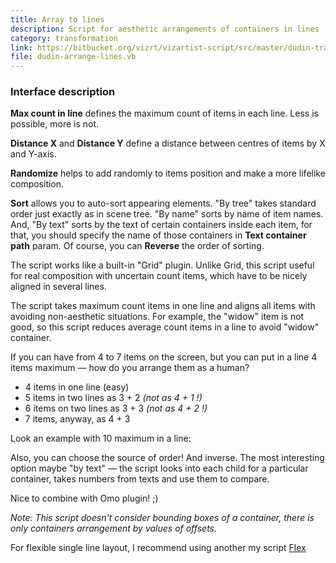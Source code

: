 ```yaml
---
title: Array to lines
description: Script for aesthetic arrangements of containers in lines
category: transformation
link: https://bitbucket.org/vizrt/vizartist-script/src/master/dudin-transform/dudin-arrange/dudin-arrange-lines/
file: dudin-arrange-lines.vb
---
```


<interface-description image="arrange-line-ui.png">

### Interface description

__Max count in line__ defines the maximum count of items in each line. Less is possible, more is not.

__Distance X__ and __Distance Y__ define a distance between centres of items by X and Y-axis.

__Randomize__ helps to add randomly to items position and make a more lifelike composition.

__Sort__ allows you to auto-sort appearing elements. "By tree" takes standard order just exactly as in scene tree. "By name" sorts by name of item names. And, "By text" sorts by the text of certain containers inside each item, for that, you should specify the name of those containers in __Text container path__ param. Of course, you can __Reverse__ the order of sorting.

</interface-description>

The script works like a built-in "Grid" plugin. Unlike Grid, this script useful for real composition with uncertain count items, which have to be nicely aligned in several lines.

<media-image name="arrange-line-cover.png" />

The script takes maximum count items in one line and aligns all items with avoiding non-aesthetic situations. For example, the "widow" item is not good, so this script reduces average count items in a line to avoid "widow" container.

If you can have from 4 to 7 items on the screen, but you can put in a line 4 items maximum — how do you arrange them as a human?

* 4 items in one line (easy)
* 5 items in two lines as 3 + 2 _(not as 4 + 1 !)_
* 6 items on two lines as 3 + 3 _(not as 4 + 2 !)_
* 7 items, anyway, as 4 + 3

Look an example with 10 maximum in a line:

<media-youtube url="https://www.youtube.com/embed/wLey8TXrpT8" />

Also, you can choose the source of order! And inverse. The most interesting option maybe "by text" — the script looks into each child for a particular container, takes numbers from texts and use them to compare.

Nice to combine with Omo plugin! ;)

_Note: This script doesn't consider bounding boxes of a container, there is only containers arrangement by values of offsets._

For flexible single line layout, I recommend using another my script [Flex](/scripts/flex-box/)
